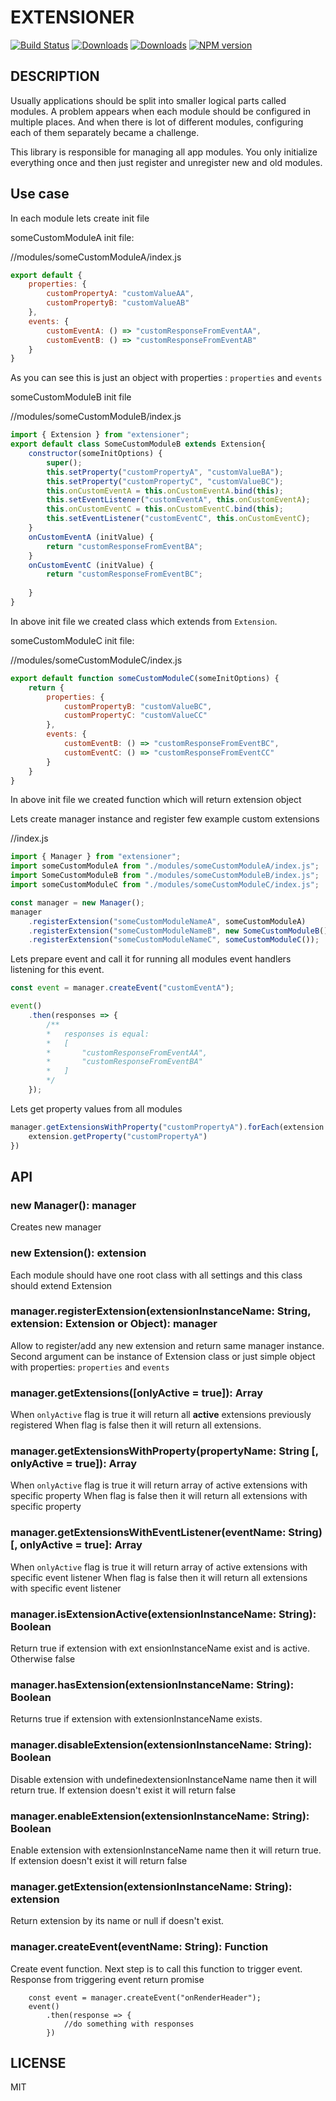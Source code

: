 # EXTENSIONER
[![Build Status](https://travis-ci.org/uhlryk/extensioner.svg)](https://travis-ci.org/uhlryk/extensioner)
[![Downloads](https://img.shields.io/npm/dt/extensioner.svg)](https://www.npmjs.com/package/extensioner)
[![Downloads](https://img.shields.io/npm/dm/extensioner.svg)](https://www.npmjs.com/package/extensioner)
[![NPM version](https://img.shields.io/npm/v/extensioner.svg)](https://www.npmjs.com/package/extensioner)

## DESCRIPTION

Usually applications should be split into smaller logical parts called modules.
A problem appears when each module should be configured in multiple places. And when there is lot of different modules, configuring each of them separately became a challenge. 

This library is responsible for managing all app modules. You only initialize everything once and then just register and unregister new and old modules.

## Use case

In each module lets create init file

someCustomModuleA init file:

//modules/someCustomModuleA/index.js
```javascript
export default {
    properties: {
        customPropertyA: "customValueAA",
        customPropertyB: "customValueAB"
    },
    events: {
        customEventA: () => "customResponseFromEventAA",
        customEventB: () => "customResponseFromEventAB"
    }
}
```
As you can see this is just an object with properties : `properties` and `events`

someCustomModuleB init file

//modules/someCustomModuleB/index.js
```javascript
import { Extension } from "extensioner";
export default class SomeCustomModuleB extends Extension{
    constructor(someInitOptions) {
        super();
        this.setProperty("customPropertyA", "customValueBA");
        this.setProperty("customPropertyC", "customValueBC");
        this.onCustomEventA = this.onCustomEventA.bind(this);
        this.setEventListener("customEventA", this.onCustomEventA);
        this.onCustomEventC = this.onCustomEventC.bind(this);
        this.setEventListener("customEventC", this.onCustomEventC);
    }
    onCustomEventA (initValue) {
        return "customResponseFromEventBA";
    }
    onCustomEventC (initValue) {
        return "customResponseFromEventBC";
    
    }
}
```
In above init file we created class which extends from `Extension`.

someCustomModuleC init file:

//modules/someCustomModuleC/index.js
```javascript
export default function someCustomModuleC(someInitOptions) {
    return {
        properties: {
            customPropertyB: "customValueBC",
            customPropertyC: "customValueCC"
        },
        events: {
            customEventB: () => "customResponseFromEventBC",
            customEventC: () => "customResponseFromEventCC"
        }
    }
}
```
In above init file we created function which will return extension object


Lets create manager instance and register few example custom extensions

//index.js
```javascript
import { Manager } from "extensioner";
import someCustomModuleA from "./modules/someCustomModuleA/index.js";
import SomeCustomModuleB from "./modules/someCustomModuleB/index.js";
import someCustomModuleC from "./modules/someCustomModuleC/index.js";

const manager = new Manager();
manager
    .registerExtension("someCustomModuleNameA", someCustomModuleA)
    .registerExtension("someCustomModuleNameB", new SomeCustomModuleB())
    .registerExtension("someCustomModuleNameC", someCustomModuleC());
```

Lets prepare event and call it for running all modules event handlers listening for this event.

```javascript
const event = manager.createEvent("customEventA");

event()
    .then(responses => {
        /**
        *   responses is equal:
        *   [
        *       "customResponseFromEventAA",
        *       "customResponseFromEventBA"
        *   ]
        */
    });
```

Lets get property values from all modules

```javascript
manager.getExtensionsWithProperty("customPropertyA").forEach(extension => {
    extension.getProperty("customPropertyA")
})
```

## API

### new Manager(): manager
Creates new manager

### new Extension(): extension
Each module should have one root class with all settings and this class should extend Extension

### manager.registerExtension(extensionInstanceName: String, extension: Extension or Object): manager
Allow to register/add any new extension and return same manager instance.
Second argument can be instance of Extension class or just simple object with properties: `properties` and `events`

### manager.getExtensions([onlyActive = true]): Array<extension>
When `onlyActive` flag is true it will return all **active** extensions previously registered
When flag is false then it will return all extensions.

### manager.getExtensionsWithProperty(propertyName: String [, onlyActive = true]): Array<extensions>
When `onlyActive` flag is true it will return array of active extensions with specific property
When flag is false then it will return all extensions with specific property

### manager.getExtensionsWithEventListener(eventName: String) [, onlyActive = true]: Array<extensions>
When `onlyActive` flag is true it will return array of active extensions with specific event listener
When flag is false then it will return all extensions with specific event listener

### manager.isExtensionActive(extensionInstanceName: String): Boolean
Return true if extension with ext ensionInstanceName exist and is active. Otherwise false

### manager.hasExtension(extensionInstanceName: String): Boolean

Returns true if extension with extensionInstanceName exists.

### manager.disableExtension(extensionInstanceName: String): Boolean

Disable extension with undefinedextensionInstanceName name then it will return true. If extension doesn't exist it will return false

### manager.enableExtension(extensionInstanceName: String): Boolean

Enable extension with extensionInstanceName name then it will return true. If extension doesn't exist it will return false

### manager.getExtension(extensionInstanceName: String): extension
Return extension by its name or null if doesn't exist.

### manager.createEvent(eventName: String): Function
Create event function. Next step is to call this function to trigger event.
Response from triggering event return promise

```
    const event = manager.createEvent("onRenderHeader");
    event()
        .then(response => {
            //do something with responses
        })
```

## LICENSE

MIT



